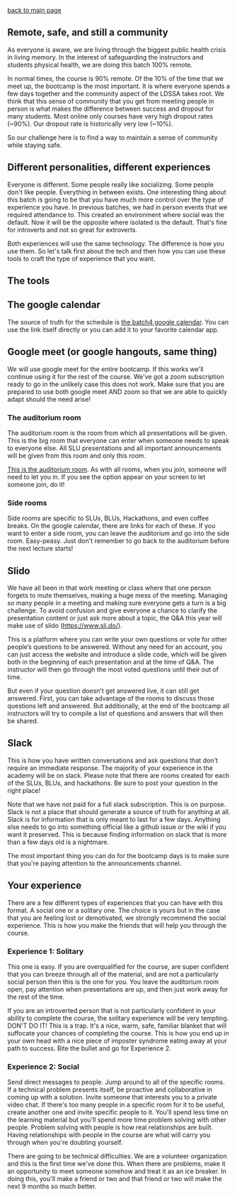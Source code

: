 [back to main page](./README.md)
## Remote, safe, and still a community

As everyone is aware, we are living through the biggest public health crisis in living memory. In the interest of safeguarding the instructors and students physical health, we are doing this batch 100% remote.

In normal times, the course is 90% remote. Of the 10% of the time that we meet up, the bootcamp is the most important. It is where everyone spends a few days together and the community aspect of the LDSSA takes root. We think that this sense of community that you get from meeting people in person is what makes the difference between success and dropout for many students. Most online only courses have very high dropout rates (~90%). Our dropout rate is historically very low (~10%).

So our challenge here is to find a way to maintain a sense of community while staying safe.

## Different personalities, different experiences

Everyone is different. Some people really like socializing. Some people don't like people. Everything in between exists. One interesting thing about this batch is going to be that you have much more control over the type of experience you have. In previous batches, we had in person events that we required attendance to. This created an environment where social was the default. Now it will be the opposite where isolated is the default. That's fine for introverts and not so great for extroverts.

Both experiences will use the same technology. The difference is how you use them. So let's talk first about the tech and then how you can use these tools to craft the type of experience that you want.

## The tools

## The google calendar 

The source of truth for the schedule is [the batch4 google calendar](https://calendar.google.com/calendar/b/1?cid=bGlzYm9uZGF0YXNjaWVuY2Uub3JnX3RoNmZwbWltdnF2c28xMnQ3MGNkMWdrdnE4QGdyb3VwLmNhbGVuZGFyLmdvb2dsZS5jb20). You can use the link itself directly or you can add it to your favorite calendar app. 

## Google meet (or google hangouts, same thing)

We will use google meet for the entire bootcamp. If this works we'll continue using it for the rest of the course. We've got a zoom subscription ready to go in the unlikely case this does not work. Make sure that you are prepared to use both google meet AND zoom so that we are able to quickly adapt should the need arise!

### The auditorium room

The auditorium room is the room from which all presentations will be given. This is the big room that everyone can enter when someone needs to speak to everyone else. All SLU presentations and all important announcements will be given from this room and only this room.

[This is the auditorium room](https://meet.google.com/qne-ypod-msq). As with all rooms, when you join, someone will need to let you in. If you see the option appear on your screen to let someone join, do it!

### Side rooms

Side rooms are specific to SLUs, BLUs, Hackathons, and even coffee breaks. On the google calendar, there are links for each of these. If you want to enter a side room, you can leave the auditorium and go into the side room. Easy-peasy. Just don't remember to go back to the auditorium before the next lecture starts!

## Slido

We have all been in that work meeting or class where that one person forgets to mute themselves, making a huge mess of the meeting. Managing so many people in a meeting and making sure everyone gets a turn is a big challenge. To avoid confusion and give everyone a chance to clarify the presentation content or just ask more about a topic, the Q&A this year will make use of slido (https://www.sli.do/).

This is a platform where you can write your own questions or vote for other people’s questions to be answered. Without any need for an account, you can just access the website and introduce a slide code, which will be given both in the beginning of each presentation and at the time of Q&A. The instructor will then go through the most voted questions until their out of time. 

But even if your question doesn’t get answered live, it can still get answered. First, you can take advantage of the rooms to discuss those questions left and answered. But additionally, at the end of the bootcamp all instructors will try to compile a list of questions and answers that will then be shared.

## Slack

This is how you have written conversations and ask questions that don't require an immediate response. The majority of your experience in the academy will be on slack. Please note that there are rooms created for each of the SLUs, BLUs, and hackathons. Be sure to post your question in the right place!

Note that we have not paid for a full slack subscription. This is on purpose. Slack is not a place that should generate a source of truth for anything at all. Slack is for information that is only meant to last for a few days. Anything else needs to go into something official like a github issue or the wiki if you want it preserved. This is because finding information on slack that is more than a few days old is a nightmare.

The most important thing you can do for the bootcamp days is to make sure that you're paying attention to the announcements channel.

## Your experience

There are a few different types of experiences that you can have with this format. A social one or a solitary one. The choice is yours but in the case that you are feeling lost or demotivated, we strongly recommend the social experience. This is how you make the friends that will help you through the course.

### Experience 1: Solitary

This one is easy. If you are overqualified for the course, are super confident that you can breeze through all of the material, and are not a particularly social person then this is the one for you. You leave the auditorium room open, pay attention when presentations are up, and then just work away for the rest of the time.

If you are an introverted person that is not particularly confident in your ability to complete the course, the solitary experience will be very tempting. DON'T DO IT! This is a trap. It's a nice, warm, safe, familiar blanket that will suffocate your chances of completing the course. This is how you end up in your own head with a nice piece of imposter syndrome eating away at your path to success. Bite the bullet and go for Experience 2.

### Experience 2: Social

Send direct messages to people. Jump around to all of the specific rooms. If a technical problem presents itself, be proactive and collaborative in coming up with a solution. Invite someone that interests you to a private video chat. If there's too many people in a specific room for it to be useful, create another one and invite specific people to it. You'll spend less time on the learning material but you'll spend more time problem solving with other people. Problem solving with people is how real relationships are built. Having relationships with people in the course are what will carry you through when you're doubting yourself. 

There are going to be technical difficulties. We are a volunteer organization and this is the first time we've done this. When there are problems, make it an opportunity to meet someone somehow and treat it as an ice breaker. In doing this, you'll make a friend or two and that friend or two will make the next 9 months so much better.



